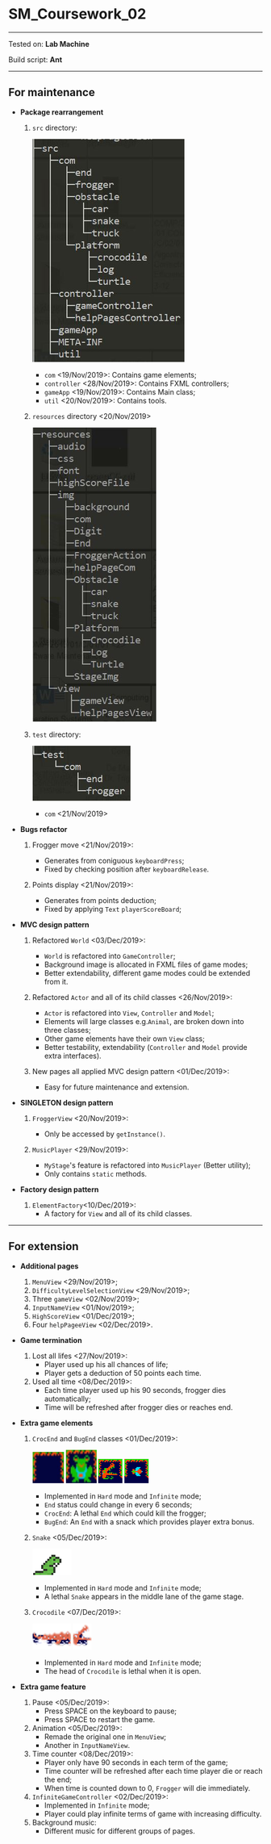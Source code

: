 # SM_Coursework_02

----

Tested on: **Lab Machine**

Build script: **Ant**

----

## For maintenance

* **Package rearrangement**
    1. ```src``` directory:

        ![avatar](resources/img/com/src.jpg)
        * ```com``` <19/Nov/2019>: Contains game elements;
        * ```controller``` <28/Nov/2019>: Contains FXML controllers;
        * ```gameApp``` <19/Nov/2019>: Contains Main class;
        * ```util``` <20/Nov/2019>: Contains tools.

    2. ```resources``` directory <20/Nov/2019>

        ![avatar](resources/img/com/resources.jpg)

    3. ```test``` directory:

        ![avatar](resources/img/com/test.jpg)
        * ```com``` <21/Nov/2019>

* **Bugs refactor**
    1. Frogger move <21/Nov/2019>:
        * Generates from coniguous ```keyboardPress```;
        * Fixed by checking position after ```keyboardRelease```.

    2. Points display <21/Nov/2019>:
        * Generates from points deduction;
        * Fixed by applying ```Text``` ```playerScoreBoard```;

* **MVC design pattern**
    1. Refactored ```World``` <03/Dec/2019>:
        * ```World``` is refactored into ```GameController```;
        * Background image is allocated in FXML files of game modes;
        * Better extendability, different game modes could be extended from it.

    2. Refactored ```Actor``` and all of its child classes <26/Nov/2019>:
        * ```Actor``` is refactored into ```View```, ```Controller``` and ```Model```;
        * Elements will large classes e.g.```Animal```, are broken down into three classes;
        * Other game elements have their own ```View``` class;
        * Better testability, extendability (```Controller``` and ```Model``` provide extra interfaces).

    3. New pages all applied MVC design pattern <01/Dec/2019>:
        * Easy for future maintenance and extension.

* **SINGLETON  design pattern**
    1. ```FroggerView``` <20/Nov/2019>: 
        * Only be accessed by ```getInstance()```.

    2. ```MusicPlayer``` <29/Nov/2019>: 
        * ```MyStage```'s feature is refactored into ```MusicPlayer``` (Better utility);
        * Only contains ```static``` methods.

* **Factory design pattern**
    1. ```ElementFactory```<10/Dec/2019>: 
        * A factory for ```View``` and all of its child classes.
----
## For extension

* **Additional pages**
    1. ```MenuView``` <29/Nov/2019>;
    2. ```DifficultyLevelSelectionView``` <29/Nov/2019>;
    3. Three ```gameView``` <02/Nov/2019>;
    4. ````InputNameView```` <01/Nov/2019>;
    5. ```HighScoreView``` <01/Dec/2019>;
    6. Four ```helpPageeView``` <02/Dec/2019>.
    
* **Game termination**
    1. Lost all lifes <27/Nov/2019>:
        * Player used up his all chances of life;
        * Player gets a deduction of 50 points each time.
    2. Used all time <08/Dec/2019>:
        * Each time player used up his 90 seconds, frogger dies automatically;
        * Time will be refreshed after frogger dies or reaches end.

* **Extra game elements**
    1. ```CrocEnd``` and ```BugEnd``` classes <01/Dec/2019>:
    
        ![avatar](resources/img/End/EmptyEnd.png)
        ![avatar](resources/img/End/FrogEnd.png)
        ![avatar](resources/img/End/CrocEnd.png)
        ![avatar](resources/img/End/BugEnd.png)
        * Implemented in ```Hard``` mode and ```Infinite``` mode;
        * ```End``` status could change in every 6 seconds;
        * ```CrocEnd```: A lethal ```End``` which could kill the frogger;
        * ```BugEnd```: An ```End``` with a snack which provides player extra bonus.
    2. ```Snake``` <05/Dec/2019>:
    
        ![avatar](resources/img/Obstacle/snake/snake.gif)
        * Implemented in ```Hard``` mode and ```Infinite``` mode;
        * A lethal ```Snake``` appears in the middle lane of the game stage.
    3. ```Crocodile``` <07/Dec/2019>:
    
        ![avatar](resources/img/Platform/Crocodile/cro_body.png)
        ![avatar](resources/img/Platform/Crocodile/cro_open.png)
        * Implemented in ```Hard``` mode and ```Infinite``` mode;
        * The head of ```Crocodile``` is lethal when it is open.

* **Extra game feature**
    1. Pause <05/Dec/2019>:
        * Press SPACE on the keyboard to pause;
        * Press SPACE to restart the game.
    2. Animation <05/Dec/2019>:
        * Remade the original one in ```MenuView```;
        * Another in ````InputNameView````.
    3. Time counter <08/Dec/2019>:
        * Player only have 90 seconds in each term of the game;
        * Time counter will be refreshed after each time player die or reach the end;
        * When time is counted down to 0, ```Frogger``` will die immediately. 
    4. ```InfiniteGameController``` <02/Dec/2019>:
        * Implemented in ```Infinite``` mode;
        * Player could play infinite terms of game with increasing difficulty.
    5. Background music:
        * Different music for different groups of pages.
